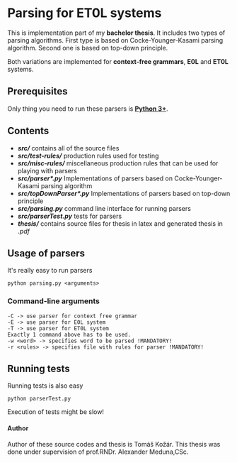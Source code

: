# Parsing for ET0L systems

This is implementation part of my **bachelor thesis**. It includes two types of parsing algorithms. First type is based on Cocke-Younger-Kasami parsing algorithm. Second one is based on top-down principle.

Both variations are implemented for **context-free grammars**, **E0L** and **ET0L** systems.

## Prerequisites

Only thing you need to run these parsers is [**Python 3+**](https://www.python.org/downloads/).

## Contents

- **_src/_**
    contains all of the source files
- **_src/test-rules/_**
    production rules used for testing
- **_src/misc-rules/_**
    miscellaneous production rules that can be used for playing with parsers
- **_src/parser&ast;.py_**
    Implementations of parsers based on Cocke-Younger-Kasami parsing algorithm
- **_src/topDownParser&ast;.py_**
    Implementations of parsers based on top-down principle
- **_src/parsing.py_**
    command line interface for running parsers
- **_src/parserTest.py_**
    tests for parsers
- **_thesis/_**
    contains source files for thesis in latex and generated thesis in *.pdf*

## Usage of parsers

It's really easy to run parsers

```shell
python parsing.py <arguments>
```

### Command-line arguments

```shell
-C -> use parser for context free grammar
-E -> use parser for E0L system
-T -> use parser for ET0L system
Exactly 1 command above has to be used.
-w <word> -> specifies word to be parsed !MANDATORY!
-r <rules> -> specifies file with rules for parser !MANDATORY!
```

## Running tests

Running tests is also easy

```shell
python parserTest.py
```

Execution of tests might be slow!

#### Author
Author of these source codes and thesis is Tomáš Kožár. This thesis was done under supervision of prof.RNDr. Alexander Meduna,CSc.